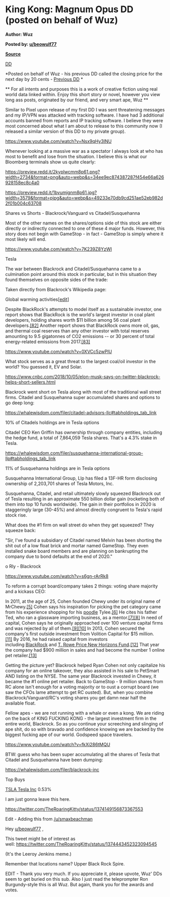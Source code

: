King Kong: Magnum Opus DD (posted on behalf of Wuz)
===================================================

**Author: Wuz**

**Posted by: [u/beowulf77](https://www.reddit.com/user/beowulf77/)**

**[Source](https://www.reddit.com/r/GME/comments/md89wg/king_kong_magnum_opus_dd_posted_on_behalf_of_wuz/)**

[DD](https://www.reddit.com/r/GME/search?q=flair_name%3A%22DD%22&restrict_sr=1)

*Posted on behalf of Wuz - his previous DD called the closing price for the next day by 20 cents - [Previous DD](https://www.reddit.com/r/GME/comments/m8swj1/not_all_sells_are_enemies_victory_lap_edition/) *

** For all intents and purposes this is a work of creative fiction using real world data linked within. Enjoy this short story or novel, however you view long ass posts, originated by our friend, and very smart ape, Wuz **

Similar to Pixel upon release of my first DD I was sent threatening messages and my IP/VPN was attacked with tracking software. I have had 3 additional accounts banned from reports and IP tracking software. I believe they were most concerned about what I am about to release to this community now (I released a similar version of this DD to my private group).

<https://www.youtube.com/watch?v=Nsx9qHy3INU>

Whenever looking at a massive war as a spectator I always look at who has most to benefit and lose from the situation. I believe this is what our Bloomberg terminals show us quite clearly:

<https://preview.redd.it/2kyplwcmm8p61.png?width=2734&format=png&auto=webp&s=34ee9ec874387287f454e66a626928158ec8c4a0>

<https://preview.redd.it/1bvumjgnm8p61.jpg?width=3579&format=pjpg&auto=webp&s=49233e70db9cd251ae52eb982d2f01b004c63708>

Shares vs Shorts - Blackrock/Vanguard vs Citadel/Susquehanna

Most of the other names on the shares/options side of this stock are either directly or indirectly connected to one of these 4 major funds. However, this story does not begin with GameStop - in fact - GameStop is simply where it most likely will end.

<https://www.youtube.com/watch?v=7K239Z8YzWI>

Tesla

The war between Blackrock and Citadel/Susquehanna came to a culmination point around this stock in particular, but in this situation they found themselves on opposite sides of the trade:

Taken directly from Blackrock's Wikipedia page:

Global warming activities[[edit](https://en.wikipedia.org/w/index.php?title=BlackRock&action=edit&section=12)]

Despite BlackRock's attempts to model itself as a sustainable investor, one report shows that BlackRock is the world's largest investor in coal plant developers, holding shares worth $11 billion among 56 coal plant developers.[[82]](https://en.wikipedia.org/wiki/BlackRock#cite_note-82) Another report shows that BlackRock owns more oil, gas, and thermal coal reserves than any other investor with total reserves amounting to 9.5 gigatonnes of CO2 emissions -- or 30 percent of total energy-related emissions from 2017.[[83]](https://en.wikipedia.org/wiki/BlackRock#cite_note-83)

<https://www.youtube.com/watch?v=0XVCc5zwPlU>

What stock serves as a great threat to the largest coal/oil investor in the world? You guessed it, EV and Solar.

<https://www.cnbc.com/2018/10/05/elon-musk-says-on-twitter-blackrock-helps-short-sellers.html>

Blackrock went short on Tesla along with most of the traditional wall street firms. Citadel and Susquehanna super accumulated shares and options to go deep long:

<https://whalewisdom.com/filer/citadel-advisors-llc#tabholdings_tab_link>

10% of Citadels holdings are in Tesla options

Citadel CEO Ken Griffin has ownership through company entities, including the hedge fund, a total of 7,864,059 Tesla shares. That's a 4.3% stake in Tesla.

<https://whalewisdom.com/filer/susquehanna-international-group-llp#tabholdings_tab_link>

11% of Susquehanna holdings are in Tesla options

Susquehanna International Group, Llp has filed a 13F-HR form disclosing ownership of 2,203,701 shares of Tesla Motors, Inc.

Susquehanna, Citadel, and retail ultimately slowly squeezed Blackrock out of Tesla resulting in an approximate 550 billion dollar gain (rocketing both of them into top 10 funds worldwide). The gain in their portfolios in 2020 is staggeringly large (30-45%) and almost directly congruent to Tesla's rapid stock rise.

What does the #1 firm on wall street do when they get squeezed? They squeeze back:

"Sir, I've found a subsidiary of Citadel named Melvin has been shorting the shit out of a low float brick and mortar named GameStop. They even installed snake board members and are planning on bankrupting the company due to bond defaults at the end of 2020."

o Rly - Blackrock

<https://www.youtube.com/watch?v=s6gn-rArRk8>

To reform a corrupt board/company takes 2 things: voting share majority and a kickass CEO:

In 2011, at the age of 25, Cohen founded Chewy under its original name of MrChewy.[[5]](https://en.wikipedia.org/wiki/Ryan_Cohen#cite_note-lima-5) Cohen says his inspiration for picking the pet category came from his experience shopping for his [poodle](https://en.wikipedia.org/wiki/Poodle) Tylee.[[6]](https://en.wikipedia.org/wiki/Ryan_Cohen#cite_note-forbes-6) He cites his father Ted, who ran a glassware importing business, as a mentor.[[7]](https://en.wikipedia.org/wiki/Ryan_Cohen#cite_note-verdon-7)[[8]](https://en.wikipedia.org/wiki/Ryan_Cohen#cite_note-rcohen-8) In need of capital, Cohen says he originally approached over 100 venture capital firms and was rejected by all of them.[[9]](https://en.wikipedia.org/wiki/Ryan_Cohen#cite_note-adams-9)[[10]](https://en.wikipedia.org/wiki/Ryan_Cohen#cite_note-dahlberg2-10) In 2013, Cohen secured the company's first outside investment from Volition Capital for $15 million.[[11]](https://en.wikipedia.org/wiki/Ryan_Cohen#cite_note-cohen-11) By 2016, he had raised capital from investors including [BlackRock](https://en.wikipedia.org/wiki/BlackRock) and [T. Rowe Price New Horizons Fund](https://en.wikipedia.org/wiki/T._Rowe_Price).[[12]](https://en.wikipedia.org/wiki/Ryan_Cohen#cite_note-zaleski-12) That year the company had $900 million in sales and had become the number 1 online pet retailer.[[13]](https://en.wikipedia.org/wiki/Ryan_Cohen#cite_note-armental-13)

Getting the picture yet? Blackrock helped Ryan Cohen not only capitalize his company for an online takeover, they also assisted in his sale to PetSmart AND listing on the NYSE. The same year Blackrock invested in Chewy, it became the #1 online pet retailer. Back to GameStop - 9 million shares from RC alone isn't enough for a voting majority or to oust a corrupt board (we saw the CFOs lame attempt to get RC ousted). But, when you combine Blackrock/Vanguard/RC's voting shares you get damn near half the available float.

Fellow apes - we are not running with a whale or even a kong. We are riding on the back of KING FUCKING KONG - the largest investment firm in the entire world, Blackrock. So as you continue your screeching and slinging of ape shit, do so with bravado and confidence knowing we are backed by the biggest fucking ape of our world. Godspeed space travelers.

<https://www.youtube.com/watch?v=fkXi286tMQU>

BTW: guess who has been super accumulating all the shares of Tesla that Citadel and Susquehanna have been dumping:

<https://whalewisdom.com/filer/blackrock-inc>

Top Buys

[TSLA Tesla Inc](https://whalewisdom.com/stock/tsla) 0.53%

I am just gonna leave this here.

<https://twitter.com/TheRoaringKitty/status/1374149156873367553>

Edit - Adding this from [/u/smaxbeachman](https://www.reddit.com/u/smaxbeachman/)

Hey [u/beowulf77](https://www.reddit.com/u/beowulf77/) ,

This tweet might be of interest as well: <https://twitter.com/TheRoaringKitty/status/1374443452323094545>

(It's the Leeroy Jenkins meme.)

Remember that locations name? Upper Black Rock Spire.

EDIT - Thank you very much. If you appreciate it, please upvote, Wuz' DDs seem to get buried on this sub. Also I just read the teleprompter Ron Burgundy-style this is all Wuz. But again, thank you for the awards and votes.
